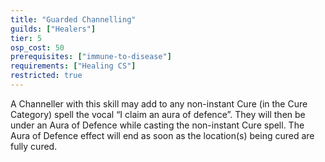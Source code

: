 ```yaml
---
title: "Guarded Channelling"
guilds: ["Healers"]
tier: 5
osp_cost: 50
prerequisites: ["immune-to-disease"]
requirements: ["Healing CS"]
restricted: true
---
```

A Channeller with this skill may add to any non-instant Cure (in the Cure Category) spell the vocal “I claim an aura of defence”. They will then be under an Aura of Defence while casting the non-instant Cure spell. The Aura of Defence effect will end as soon as the location(s) being cured are fully cured.